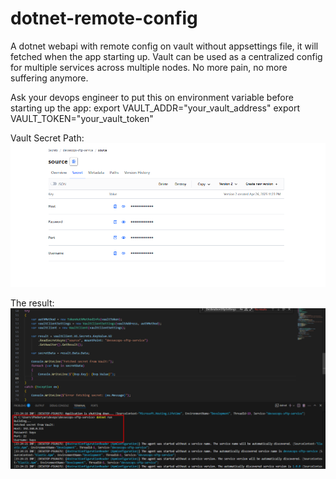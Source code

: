 # dotnet-remote-config

A dotnet webapi with remote config on vault without appsettings file, it will fetched when the app starting up. Vault can be used as a centralized config for multiple services across multiple nodes.
No more pain, no more suffering anymore.

Ask your devops engineer to put this on environment variable before starting up the app:
export VAULT_ADDR="your_vault_address"
export VAULT_TOKEN="your_vault_token"

Vault Secret Path:
![alt text](https://github.com/bayukrsn/dotnet-remote-config/blob/main/vaultpath.png?raw=true)

The result:
![alt text](https://github.com/bayukrsn/dotnet-remote-config/blob/main/fetchedsecret.png?raw=true)


